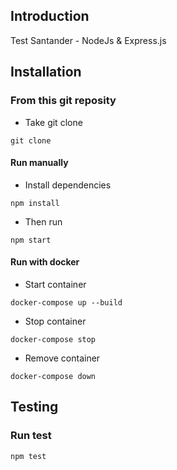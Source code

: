 Introduction
-------------
Test Santander - NodeJs & Express.js 

Installation
-------------
### From this git reposity
- Take git clone 
```
git clone 
```
#### Run manually
- Install dependencies
```
npm install
```
- Then run
```
npm start
```
#### Run with docker
- Start container
```
docker-compose up --build 
```
- Stop container
```
docker-compose stop 
```
- Remove container
```
docker-compose down 
```

Testing
-------------
### Run test
```
npm test 
```



